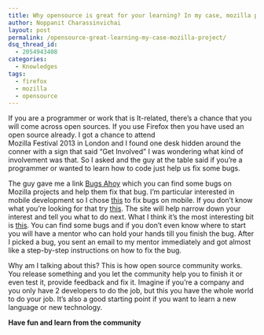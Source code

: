 ```yaml
---
title: Why opensource is great for your learning? In my case, mozilla project.
author: Noppanit Charassinvichai
layout: post
permalink: /opensource-great-learning-my-case-mozilla-project/
dsq_thread_id:
  - 2054943408
categories:
  - Knowledges
tags:
  - firefox
  - mozilla
  - opensource
---
```

If you are a programmer or work that is It-related, there&#8217;s a chance that you will come across open sources. If you use Firefox then you have used an open source already. I got a chance to attend  
Mozilla Festival 2013 in London and I found one desk hidden around the conner with a sign that said &#8220;Get Involved&#8221; I was wondering what kind of involvement was that. So I asked and the guy at the table said if you&#8217;re a programmer or wanted to learn how to code just help us fix some bugs. 

The guy gave me a link [Bugs Ahoy][1] which you can find some bugs on Mozilla projects and help them fix that bug. I&#8217;m particular interested in mobile development so I chose [this][2] to fix bugs on mobile. If you don&#8217;t know what you&#8217;re looking for that try [this][3]. The site will help narrow down your interest and tell you what to do next. What I think it&#8217;s the most interesting bit is [this][4]. You can find some bugs and if you don&#8217;t even know where to start you will have a mentor who can hold your hands till you finish the bug. After I picked a bug, you sent an email to my mentor immediately and got almost like a step-by-step instructions on how to fix the bug. 

Why am I talking about this? This is how open source community works. You release something and you let the community help you to finish it or even test it, provide feedback and fix it. Imagine if you&#8217;re a company and you only have 2 developers to do the job, but this you have the whole world to do your job. It&#8217;s also a good starting point if you want to learn a new language or new technology.

**Have fun and learn from the community**

 [1]: http://www.joshmatthews.net/bugsahoy/ "bugs ahoy"
 [2]: https://wiki.mozilla.org/Mobile/Fennec/Android#Getting_the_source "Fennec"
 [3]: http://www.whatcanidoformozilla.org/#!/en/proglang/cpp
 [4]: https://bugzilla.mozilla.org/buglist.cgi?quicksearch=sw:mentor=&resolution=--- "mozilla mentors"